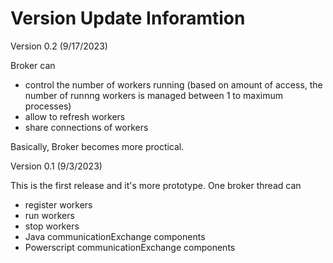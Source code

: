 # Version Update Inforamtion

Version 0.2 (9/17/2023)

Broker can
- control the number of workers running (based on amount of access, the number of runnng workers is managed between 1 to maximum processes)
- allow to refresh workers
- share connections of workers

Basically, Broker becomes more proctical.

Version 0.1 (9/3/2023)

This is the first release and it's more prototype. One broker thread can 
- register workers
- run workers
- stop workers
- Java communicationExchange components
- Powerscript communicationExchange components
  
